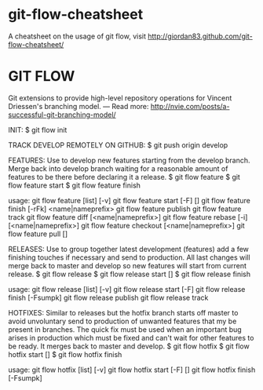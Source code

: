 git-flow-cheatsheet
===================

A cheatsheet on the usage of git flow, visit http://giordan83.github.com/git-flow-cheatsheet/

GIT FLOW
========

Git extensions to provide high-level repository operations for Vincent
Driessen's branching model. — Read more:
http://nvie.com/posts/a-successful-git-branching-model/

INIT:
$ git flow init

TRACK DEVELOP REMOTELY ON GITHUB:
$ git push origin develop

FEATURES:
Use to develop new features starting from the develop branch. Merge back into
develop branch waiting for a reasonable amount of features to be there before
declaring it a release.
$ git flow feature
$ git flow feature start <name>
$ git flow feature finish <name>



usage: git flow feature [list] [-v]
       git flow feature start [-F] <name> [<base>]
       git flow feature finish [-rFk] <name|nameprefix>
       git flow feature publish <name>
       git flow feature track <name>
       git flow feature diff [<name|nameprefix>]
       git flow feature rebase [-i] [<name|nameprefix>]
       git flow feature checkout [<name|nameprefix>]
       git flow feature pull <remote> [<name>]


RELEASES:
Use to group together latest development (features) add a few finishing touches
if necessary and send to production. All last changes will merge back to master
and develop so new features will start from current release.
$ git flow release
$ git flow release start <release> [<base>]
$ git flow release finish <release>

usage: git flow release [list] [-v]
       git flow release start [-F] <version>
       git flow release finish [-Fsumpk] <version>
       git flow release publish <name>
       git flow release track <name>


HOTFIXES:
Similar to releases but the hotfix branch starts off master to avoid unvoluntary
send to production of unwanted features that my be present in branches. The
quick fix must be used when an important bug arises in production which must be
fixed and can't wait for other features to be ready. It merges back to master
and develop.
$ git flow hotfix
$ git flow hotfix start <release> [<base>]
$ git flow hotfix finish <release>

usage: git flow hotfix [list] [-v]
       git flow hotfix start [-F] <version> [<base>]
       git flow hotfix finish [-Fsumpk] <version>
